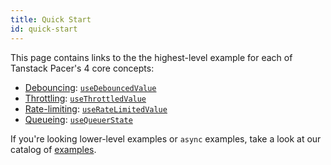 ```yaml
---
title: Quick Start
id: quick-start
---
```


This page contains links to the the highest-level example for each of Tanstack Pacer's 4 core concepts:

 * [Debouncing](./guides/debouncing.md): [`useDebouncedValue`](../examples/react/useDebouncedValue/)
 * [Throttling](./guides/throttling.md): [`useThrottledValue`](../examples/react/useThrottledValue/)
 * [Rate-limiting](./guides/rate-limiting.md): [`useRateLimitedValue`](../examples/react/useRateLimitedValue/)
 * [Queueing](./guides/queueing.md): [`useQueuerState`](../examples/react/useQueuerState/)

If you're looking lower-level examples or `async` examples, take a look at our catalog of [examples](../examples/).

